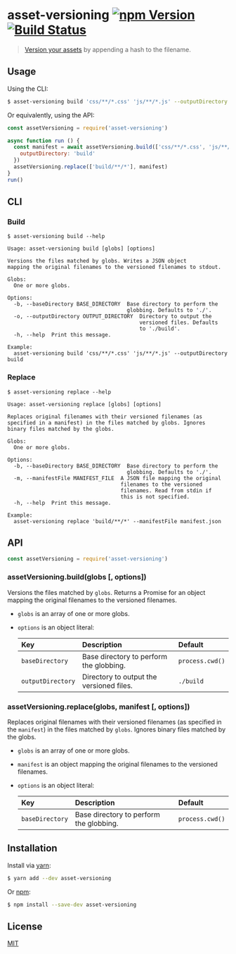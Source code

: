 # asset-versioning [![npm Version](http://img.shields.io/npm/v/asset-versioning.svg?style=flat)](https://www.npmjs.org/package/asset-versioning) [![Build Status](https://img.shields.io/travis/yuanqing/asset-versioning.svg?branch=master&style=flat)](https://travis-ci.org/yuanqing/asset-versioning)

> [Version your assets](https://www.alainschlesser.com/bust-cache-content-hash/) by appending a hash to the filename.

## Usage

Using the CLI:

```sh
$ asset-versioning build 'css/**/*.css' 'js/**/*.js' --outputDirectory build | asset-versioning replace 'build/**/*'
```

Or equivalently, using the API:

```js
const assetVersioning = require('asset-versioning')

async function run () {
  const manifest = await assetVersioning.build(['css/**/*.css', 'js/**/*.js'], {
    outputDirectory: 'build'
  })
  assetVersioning.replace(['build/**/*'], manifest)
}
run()
```

## CLI

### Build

```
$ asset-versioning build --help

Usage: asset-versioning build [globs] [options]

Versions the files matched by globs. Writes a JSON object
mapping the original filenames to the versioned filenames to stdout.

Globs:
  One or more globs.

Options:
  -b, --baseDirectory BASE_DIRECTORY  Base directory to perform the
                                      globbing. Defaults to './'.
  -o, --outputDirectory OUTPUT_DIRECTORY  Directory to output the
                                          versioned files. Defaults
                                          to './build'.
  -h, --help  Print this message.

Example:
  asset-versioning build 'css/**/*.css' 'js/**/*.js' --outputDirectory build
```

### Replace

```
$ asset-versioning replace --help

Usage: asset-versioning replace [globs] [options]

Replaces original filenames with their versioned filenames (as
specified in a manifest) in the files matched by globs. Ignores
binary files matched by the globs.

Globs:
  One or more globs.

Options:
  -b, --baseDirectory BASE_DIRECTORY  Base directory to perform the
                                      globbing. Defaults to './'.
  -m, --manifestFile MANIFEST_FILE  A JSON file mapping the original
                                    filenames to the versioned
                                    filenames. Read from stdin if
                                    this is not specified.
  -h, --help  Print this message.

Example:
  asset-versioning replace 'build/**/*' --manifestFile manifest.json
```

## API

```js
const assetVersioning = require('asset-versioning')
```

### assetVersioning.build(globs [, options])

Versions the files matched by `globs`. Returns a Promise for an object mapping the original filenames to the versioned filenames.

- `globs` is an array of one or more globs.
- `options` is an object literal:

    Key | Description | Default
    :--|:--|:--
    `baseDirectory` | Base directory to perform the globbing. | `process.cwd()`
    `outputDirectory` | Directory to output the versioned files. | `./build`

### assetVersioning.replace(globs, manifest [, options])

Replaces original filenames with their versioned filenames (as specified in the `manifest`) in the files matched by `globs`. Ignores binary files matched by the globs.

- `globs` is an array of one or more globs.
- `manifest` is an object mapping the original filenames to the versioned filenames.
- `options` is an object literal:

    Key | Description | Default
    :--|:--|:--
    `baseDirectory` | Base directory to perform the globbing. | `process.cwd()`

## Installation

Install via [yarn](https://yarnpkg.com):

```sh
$ yarn add --dev asset-versioning
```

Or [npm](https://npmjs.com):

```sh
$ npm install --save-dev asset-versioning
```

## License

[MIT](LICENSE.md)
